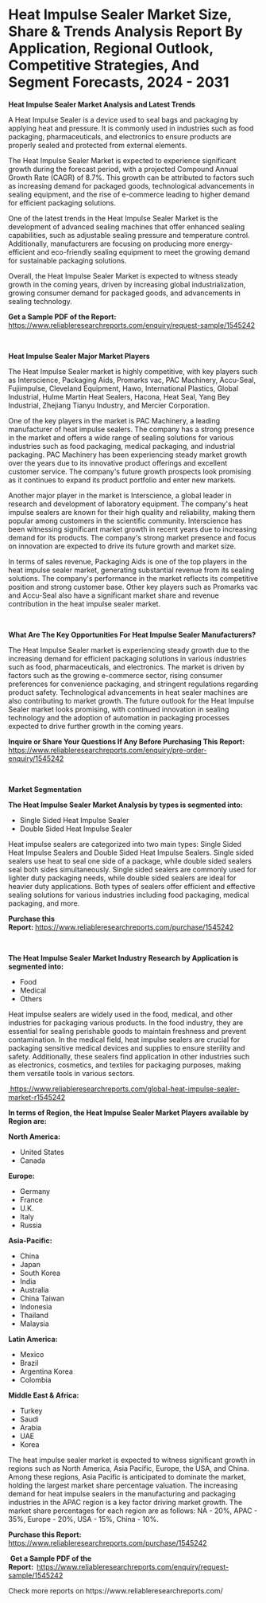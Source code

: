 <p><h1>Heat Impulse Sealer Market Size, Share & Trends Analysis Report By Application, Regional Outlook, Competitive Strategies, And Segment Forecasts, 2024 - 2031</h1></p><p><strong>Heat Impulse Sealer Market Analysis and Latest Trends</strong></p>
<p><p>A Heat Impulse Sealer is a device used to seal bags and packaging by applying heat and pressure. It is commonly used in industries such as food packaging, pharmaceuticals, and electronics to ensure products are properly sealed and protected from external elements.</p><p>The Heat Impulse Sealer Market is expected to experience significant growth during the forecast period, with a projected Compound Annual Growth Rate (CAGR) of 8.7%. This growth can be attributed to factors such as increasing demand for packaged goods, technological advancements in sealing equipment, and the rise of e-commerce leading to higher demand for efficient packaging solutions.</p><p>One of the latest trends in the Heat Impulse Sealer Market is the development of advanced sealing machines that offer enhanced sealing capabilities, such as adjustable sealing pressure and temperature control. Additionally, manufacturers are focusing on producing more energy-efficient and eco-friendly sealing equipment to meet the growing demand for sustainable packaging solutions.</p><p>Overall, the Heat Impulse Sealer Market is expected to witness steady growth in the coming years, driven by increasing global industrialization, growing consumer demand for packaged goods, and advancements in sealing technology.</p></p>
<p><strong>Get a Sample PDF of the Report:&nbsp;</strong> <a href="https://www.reliableresearchreports.com/enquiry/request-sample/1545242">https://www.reliableresearchreports.com/enquiry/request-sample/1545242</a></p>
<p>&nbsp;</p>
<p><strong>Heat Impulse Sealer Major Market Players</strong></p>
<p><p>The Heat Impulse Sealer market is highly competitive, with key players such as Interscience, Packaging Aids, Promarks vac, PAC Machinery, Accu-Seal, Fujiimpulse, Cleveland Equipment, Hawo, International Plastics, Global Industrial, Hulme Martin Heat Sealers, Hacona, Heat Seal, Yang Bey Industrial, Zhejiang Tianyu Industry, and Mercier Corporation.</p><p>One of the key players in the market is PAC Machinery, a leading manufacturer of heat impulse sealers. The company has a strong presence in the market and offers a wide range of sealing solutions for various industries such as food packaging, medical packaging, and industrial packaging. PAC Machinery has been experiencing steady market growth over the years due to its innovative product offerings and excellent customer service. The company's future growth prospects look promising as it continues to expand its product portfolio and enter new markets.</p><p>Another major player in the market is Interscience, a global leader in research and development of laboratory equipment. The company's heat impulse sealers are known for their high quality and reliability, making them popular among customers in the scientific community. Interscience has been witnessing significant market growth in recent years due to increasing demand for its products. The company's strong market presence and focus on innovation are expected to drive its future growth and market size.</p><p>In terms of sales revenue, Packaging Aids is one of the top players in the heat impulse sealer market, generating substantial revenue from its sealing solutions. The company's performance in the market reflects its competitive position and strong customer base. Other key players such as Promarks vac and Accu-Seal also have a significant market share and revenue contribution in the heat impulse sealer market.</p></p>
<p>&nbsp;</p>
<p><strong>What Are The Key Opportunities For Heat Impulse Sealer Manufacturers?</strong></p>
<p><p>The Heat Impulse Sealer market is experiencing steady growth due to the increasing demand for efficient packaging solutions in various industries such as food, pharmaceuticals, and electronics. The market is driven by factors such as the growing e-commerce sector, rising consumer preferences for convenience packaging, and stringent regulations regarding product safety. Technological advancements in heat sealer machines are also contributing to market growth. The future outlook for the Heat Impulse Sealer market looks promising, with continued innovation in sealing technology and the adoption of automation in packaging processes expected to drive further growth in the coming years.</p></p>
<p><strong>Inquire or Share Your Questions If Any Before Purchasing This Report:</strong> <a href="https://www.reliableresearchreports.com/enquiry/pre-order-enquiry/1545242">https://www.reliableresearchreports.com/enquiry/pre-order-enquiry/1545242</a></p>
<p>&nbsp;</p>
<p><strong>Market Segmentation</strong></p>
<p><strong>The Heat Impulse Sealer Market Analysis by types is segmented into:</strong></p>
<p><ul><li>Single Sided Heat Impulse Sealer</li><li>Double Sided Heat Impulse Sealer</li></ul></p>
<p><p>Heat impulse sealers are categorized into two main types: Single Sided Heat Impulse Sealers and Double Sided Heat Impulse Sealers. Single sided sealers use heat to seal one side of a package, while double sided sealers seal both sides simultaneously. Single sided sealers are commonly used for lighter duty packaging needs, while double sided sealers are ideal for heavier duty applications. Both types of sealers offer efficient and effective sealing solutions for various industries including food packaging, medical packaging, and more.</p></p>
<p><strong>Purchase this Report:&nbsp;</strong><a href="https://www.reliableresearchreports.com/purchase/1545242">https://www.reliableresearchreports.com/purchase/1545242</a></p>
<p>&nbsp;</p>
<p><strong>The Heat Impulse Sealer Market Industry Research by Application is segmented into:</strong></p>
<p><ul><li>Food</li><li>Medical</li><li>Others</li></ul></p>
<p><p>Heat impulse sealers are widely used in the food, medical, and other industries for packaging various products. In the food industry, they are essential for sealing perishable goods to maintain freshness and prevent contamination. In the medical field, heat impulse sealers are crucial for packaging sensitive medical devices and supplies to ensure sterility and safety. Additionally, these sealers find application in other industries such as electronics, cosmetics, and textiles for packaging purposes, making them versatile tools in various sectors.</p></p>
<p><a href="https://www.reliableresearchreports.com/global-heat-impulse-sealer-market-r1545242">&nbsp;https://www.reliableresearchreports.com/global-heat-impulse-sealer-market-r1545242</a></p>
<p><strong>In terms of Region, the Heat Impulse Sealer Market Players available by Region are:</strong></p>
<p>
    <p> <strong> North America: </strong>
        <ul>
            <li>United States</li>
            <li>Canada</li>
        </ul>
        </p> 
    <p> <strong> Europe: </strong>
        <ul>
            <li>Germany</li>
            <li>France</li>
            <li>U.K.</li>
            <li>Italy</li>
            <li>Russia</li>
        </ul>
        </p> 
    <p> <strong> Asia-Pacific: </strong>
        <ul>
            <li>China</li>
            <li>Japan</li>
            <li>South Korea</li>
            <li>India</li>
            <li>Australia</li>
            <li>China Taiwan</li>
            <li>Indonesia</li>
            <li>Thailand</li>
            <li>Malaysia</li>
        </ul>
        </p> 
    <p> <strong> Latin America: </strong>
        <ul>
            <li>Mexico</li>
            <li>Brazil</li>
            <li>Argentina Korea</li>
            <li>Colombia</li>
        </ul>
        </p> 
    <p> <strong> Middle East & Africa: </strong>
        <ul>
            <li>Turkey</li>
            <li>Saudi</li>
            <li>Arabia</li>
            <li>UAE</li>
            <li>Korea</li>
        </ul>
    </p>
    </p>
<p><p>The heat impulse sealer market is expected to witness significant growth in regions such as North America, Asia Pacific, Europe, the USA, and China. Among these regions, Asia Pacific is anticipated to dominate the market, holding the largest market share percentage valuation. The increasing demand for heat impulse sealers in the manufacturing and packaging industries in the APAC region is a key factor driving market growth. The market share percentages for each region are as follows: NA - 20%, APAC - 35%, Europe - 20%, USA - 15%, China - 10%.</p></p>
<p><strong>Purchase this Report: </strong><a href="https://www.reliableresearchreports.com/purchase/1545242">https://www.reliableresearchreports.com/purchase/1545242</a></p>
<p>&nbsp;<strong>Get a Sample PDF of the Report:&nbsp;&nbsp;</strong><a href="https://www.reliableresearchreports.com/enquiry/request-sample/1545242">https://www.reliableresearchreports.com/enquiry/request-sample/1545242</a></p>
<p><strong></strong></p>
<p>Check more reports on https://www.reliableresearchreports.com/</p>